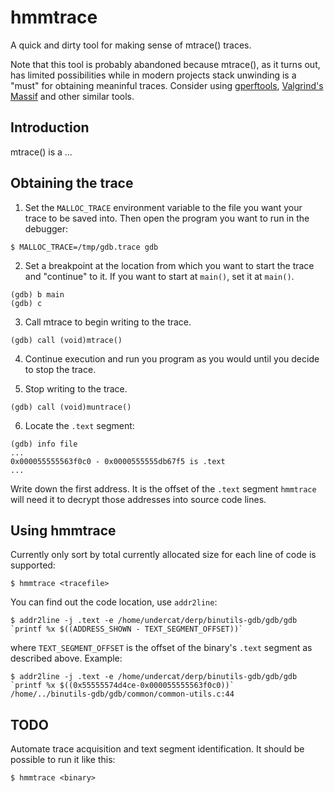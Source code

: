 # hmmtrace
A quick and dirty tool for making sense of mtrace() traces.

Note that this tool is probably abandoned because mtrace(), as it turns out, has limited possibilities while in modern projects stack unwinding is a "must" for obtaining meaninful traces. Consider using [gperftools](https://github.com/gperftools/gperftools), [Valgrind's Massif](http://valgrind.org/docs/manual/ms-manual.html) and other similar tools.

## Introduction
mtrace() is a ...

## Obtaining the trace

1. Set the `MALLOC_TRACE` environment variable to the file you want your trace to be saved into.
Then open the program you want to run in the debugger:

```
$ MALLOC_TRACE=/tmp/gdb.trace gdb
```

2. Set a breakpoint at the location from which you want to start the trace and "continue" to it. If you want to start at `main()`, set it at `main()`.

```
(gdb) b main
(gdb) c
```

3. Call mtrace to begin writing to the trace.

```
(gdb) call (void)mtrace()
```

4. Continue execution and run you program as you would until you decide to stop the trace.

5. Stop writing to the trace.

```
(gdb) call (void)muntrace()
```

6. Locate the `.text` segment:

```
(gdb) info file
...
0x000055555563f0c0 - 0x0000555555db67f5 is .text
...
```

Write down the first address. It is the offset of the `.text` segment `hmmtrace` will need it to decrypt those addresses into source code lines.

## Using hmmtrace

Currently only sort by total currently allocated size for each line of code is supported:
```
$ hmmtrace <tracefile>
```

You can find out the code location, use `addr2line`:
```
$ addr2line -j .text -e /home/undercat/derp/binutils-gdb/gdb/gdb `printf %x $((ADDRESS_SHOWN - TEXT_SEGMENT_OFFSET))`
```
where `TEXT_SEGMENT_OFFSET` is the offset of the binary's `.text` segment as described above. Example:
```
$ addr2line -j .text -e /home/undercat/derp/binutils-gdb/gdb/gdb `printf %x $((0x55555574d4ce-0x000055555563f0c0))`
/home/../binutils-gdb/gdb/common/common-utils.c:44
```

## TODO
Automate trace acquisition and text segment identification. It should be possible to run it like this:
```
$ hmmtrace <binary>
```
